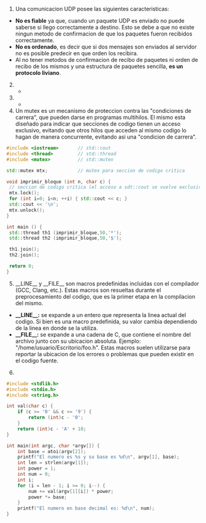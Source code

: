 1. Una comunicacion UDP posee las siguientes caracteristicas:
 * **No es fiable** ya que, cuando un paquete UDP es enviado no puede saberse si llego correctamente a destino. Esto se debe a que no existe ningun metodo de confirmacion de que los paquetes fueron recibidos correctamente.
 * **No es ordenado**, es decir que si dos mensajes son enviados al servidor no es posible predecir en que orden los recibira.
 * Al no tener metodos de confirmacion de recibo de paquetes ni orden de recibo de los mismos y una estructura de paquetes sencilla, **es un protocolo liviano**.
2. -
3. -
4. Un mutex es un mecanismo de proteccion contra las "condiciones de carrera", que pueden darse en programas multihilos. El mismo esta diseñado para indicar que secciones de codigo tienen un acceso exclusivo, evitando que otros hilos que acceden al mismo codigo lo hagan de manera concurrente, evitando asi una "condicion de carrera".
 ```cpp
#include <iostream>       // std::cout
#include <thread>         // std::thread
#include <mutex>          // std::mutex

std::mutex mtx;           // mutex para seccion de codigo critica

void imprimir_bloque (int n, char c) {
  // seccion de codigo critica (el acceso a sdt::cout se vuelve exclusivo mediante el lock del mutex):
  mtx.lock();
  for (int i=0; i<n; ++i) { std::cout << c; }
  std::cout << '\n';
  mtx.unlock();
}

int main () {
  std::thread th1 (imprimir_bloque,50,'*');
  std::thread th2 (imprimir_bloque,50,'$');

  th1.join();
  th2.join();

  return 0;
}
 ```
5. \_\_LINE\_\_ y \_\_FILE\_\_ son macros predefinidas incluidas con el compilador (GCC, Clang, etc.). Estas macros son resueltas durante el preprocesamiento del codigo, que es la primer etapa en la compilacion del mismo.
 * **\_\_LINE\_\_:** se expande a un entero que representa la linea actual del codigo. Si bien es una macro predefinida, su valor cambia dependiendo de la linea en donde se la utiliza.
 * **\_\_FILE\_\_:** se expande a una cadena de C, que contiene el nombre del archivo junto con su ubicacion absoluta. Ejemplo: "/home/usuario/Escritorio/foo.h".
 Estas macros suelen utilizarse para reportar la ubicacion de los errores o problemas que pueden existir en el codigo fuente.
6. 
```c
#include <stdlib.h>
#include <stdio.h>
#include <string.h>

int val(char c) {
    if (c >= '0' && c <= '9') {
        return (int)c - '0';
    }
    return (int)c - 'A' + 10;
}

int main(int argc, char *argv[]) {
    int base = atoi(argv[2]);
    printf("El numero es %s y su base es %d\n", argv[1], base);
    int len = strlen(argv[1]);
    int power = 1;
    int num = 0;
    int i;
    for (i = len - 1; i >= 0; i--) {
        num += val(argv[1][i]) * power;
        power *= base;
    }
    printf("El numero en base decimal es: %d\n", num);
}
```
